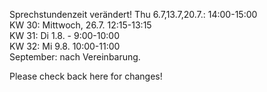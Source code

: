 <span class ="attention">Sprechstundenzeit verändert!</span>
Thu 6.7,13.7,20.7.: 14:00-15:00 <br />
KW 30: Mittwoch, 26.7. 12:15-13:15<br />
KW 31: Di 1.8. - 9:00-10:00 <br />
KW 32: Mi 9.8.  10:00-11:00<br />
September: nach Vereinbarung.

Please check back here for changes!
